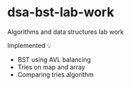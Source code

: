 # dsa-bst-lab-work
Algorithms and data structures lab work

Implemented :bulb:
* BST using AVL balancing
* Tries on map and array
* Comparing tries algorithm
